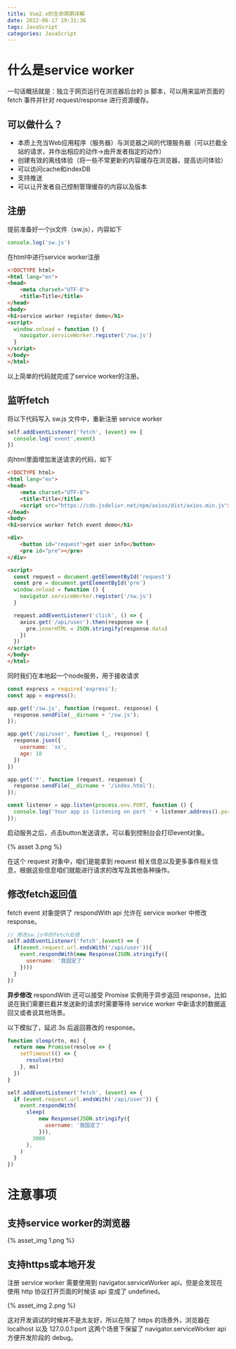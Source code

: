 ```yaml
---
title: Vue2.x的生命周期详解
date: 2022-06-17 19:31:36
tags: JavaScript
categories: JavaScript
---
```


# 什么是service worker

一句话概括就是：独立于网页运行在浏览器后台的 js 脚本，可以用来监听页面的 fetch 事件并针对 request/response 进行资源缓存。

## 可以做什么？

- 本质上充当Web应用程序（服务器）与浏览器之间的代理服务器（可以拦截全站的请求，并作出相应的动作->由开发者指定的动作）
- 创建有效的离线体验（将一些不常更新的内容缓存在浏览器，提高访问体验）
- 可以访问cache和indexDB
- 支持推送
- 可以让开发者自己控制管理缓存的内容以及版本

## 注册
提前准备好一个js文件（sw.js），内容如下
```js
console.log('sw.js')
```

在html中进行service worker注册
```html
<!DOCTYPE html>
<html lang="en">
<head>
    <meta charset="UTF-8">
    <title>Title</title>
</head>
<body>
<h1>service worker register demo</h1>
<script>
  window.onload = function () {
    navigator.serviceWorker.register('/sw.js')
  }
</script>
</body>
</html>
```
以上简单的代码就完成了service worker的注册。

## 监听fetch
将以下代码写入 sw.js 文件中，重新注册 service worker
```js
self.addEventListener('fetch', (event) => {
  console.log('event',event)
})
```

向html里面增加发送请求的代码，如下
```html
<!DOCTYPE html>
<html lang="en">
<head>
    <meta charset="UTF-8">
    <title>Title</title>
    <script src="https://cdn.jsdelivr.net/npm/axios/dist/axios.min.js"></script>
</head>
<body>
<h1>service worker fetch event demo</h1>

<div>
    <button id="request">get user info</button>
    <pre id="pre"></pre>
</div>

<script>
  const request = document.getElementById('request')
  const pre = document.getElementById('pre')
  window.onload = function () {
    navigator.serviceWorker.register('/sw.js')
  }

  request.addEventListener('click', () => {
    axios.get('/api/user').then(response => {
      pre.innerHTML = JSON.stringify(response.data)
    })
  })
</script>
</body>
</html>
```

同时我们在本地起一个node服务，用于接收请求
```js
const express = require('express');
const app = express();

app.get('/sw.js', function (request, response) {
  response.sendFile(__dirname + '/sw.js');
});

app.get('/api/user', function (_, response) {
  response.json({
    username: 'xx',
    age: 18
  })
})

app.get('*', function (request, response) {
  response.sendFile(__dirname + '/index.html');
});

const listener = app.listen(process.env.PORT, function () {
  console.log('Your app is listening on port ' + listener.address().port);
});

```
启动服务之后，点击button发送请求，可以看到控制台会打印event对象。

{% asset 3.png %}

在这个 request 对象中，咱们是能拿到 request 相关信息以及更多事件相关信息，根据这些信息咱们就能进行请求的改写及其他各种操作。

## 修改fetch返回值
fetch event 对象提供了 respondWith api 允许在 service worker 中修改 response。
```js
// 修改sw.js中的fetch处理
self.addEventListener('fetch',(event) => {
  if(event.request.url.endsWith('/api/user')){
    event.respondWith(new Response(JSON.stringify({
      username: '我固定了'
    })))
  }
})
```

**异步修改**
respondWith 还可以接受 Promise 实例用于异步返回 response，比如说在我们需要拦截并发送新的请求时需要等待 service worker 中新请求的数据返回又或者说其他场景。

以下模拟了，延迟 3s 后返回篡改的 response。
```js
function sleep(rtn, ms) {
  return new Promise(resolve => {
    setTimeout(() => {
      resolve(rtn)
    }, ms)
  })
}

self.addEventListener('fetch', (event) => {
  if (event.request.url.endsWith('/api/user')) {
    event.respondWith(
      sleep(
          new Response(JSON.stringify({
            username: '我固定了'
          })),
        3000
      ),
    )
  }
})
```







# 注意事项

## 支持service worker的浏览器
{% asset_img 1.png %}

## 支持https或本地开发

注册 service worker 需要使用到 navigator.serviceWorker api，但是会发现在使用 http 协议打开页面的时候该 api 变成了 undefined。

{% asset_img 2.png %}

这对开发调试的时候并不是太友好，所以在除了 https 的场景外，浏览器在 localhost 以及 127.0.0.1:port 这两个场景下保留了 navigator.serviceWorker api 方便开发阶段的 debug。
